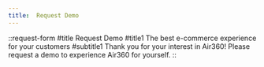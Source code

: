 ```yaml
---
title:  Request Demo
---
```


::request-form
#title
Request Demo
#title1
The best e-commerce experience for your customers
#subtitle1
Thank you for your interest in Air360! Please request a demo to experience Air360 for yourself.
::